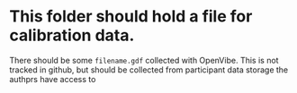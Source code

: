 # This folder should hold a file for calibration data.

There should be some `filename.gdf` collected with OpenVibe.
This is not tracked in github, but should be collected from participant data storage the authprs have access to
